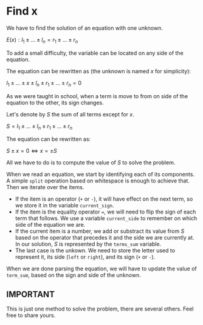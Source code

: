 # Find x

We have to find the solution of an equation with one unknown.

$E(x): l_1 ± ... ± l_n = r_1 ± ... ± r_n$

To add a small difficulty, the variable can be located on any side of the
equation.

The equation can be rewritten as (the unknown is named $x$ for simplicity):

$l_1 ± ... ± x ± l_n ± r_1 ± ... ± r_n = 0$

As we were taught in school, when a term is move to from on side of the
equation to the other, its sign changes.

Let's denote by $S$ the sum of all terms except for $x$.

$S = l_1 ± ... ± l_n ± r_1 ± ... ± r_n$

The equation can be rewritten as:

$S ± x = 0 \Leftrightarrow x = ± S$

All we have to do is to compute the value of $S$ to solve the problem.

When we read an equation, we start by identifying each of its components.
A simple `split` operation based on whitespace is enough to achieve that.
Then we iterate over the items.

- If the item is an operator (`+` or `-`), it will have effect on
  the next term, so we store it in the variable `current_sign`.
- If the item is the equality operator `=`, we will need to flip the sign of
  each term that follows. We use a variable `current_side` to remember on
  which side of the equation we are.
- If the current item is a number, we add or substract its value from $S$ based
  on the operator that precedes it and the side we are currently at. In our
  solution, $S$ is represented by the `terms_sum` variable.
- The last case is the unkown. We need to store the letter used to represent it,
  its side (`left` or `right`), and its sign (`+` or `-`).

When we are done parsing the equation, we will have to update the value of
`term_sum`, based on the sign and side of the unknown.

## IMPORTANT

This is just one method to solve the problem, there are several others.
Feel free to share yours.
